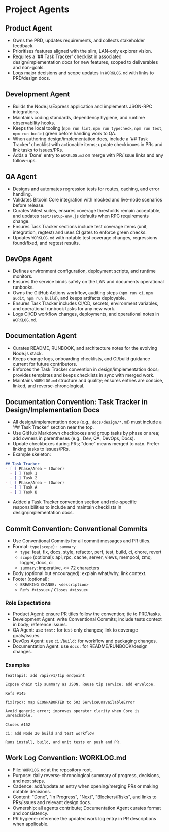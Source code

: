 # Project Agents

## Product Agent
- Owns the PRD, updates requirements, and collects stakeholder feedback.
- Prioritises features aligned with the slim, LAN-only explorer vision.
- Requires a '## Task Tracker' checklist in associated design/implementation docs for new features, scoped to deliverables and non-goals.
- Logs major decisions and scope updates in `WORKLOG.md` with links to PRD/design docs.

## Development Agent
- Builds the Node.js/Express application and implements JSON-RPC integrations.
- Maintains coding standards, dependency hygiene, and runtime observability hooks.
- Keeps the local tooling (`npm run lint`, `npm run typecheck`, `npm run test`, `npm run build`) green before handing work to QA.
- When authoring design/implementation docs, include a '## Task Tracker' checklist with actionable items; update checkboxes in PRs and link tasks to issues/PRs.
- Adds a 'Done' entry to `WORKLOG.md` on merge with PR/issue links and any follow-ups.

## QA Agent
- Designs and automates regression tests for routes, caching, and error handling.
- Validates Bitcoin Core integration with mocked and live-node scenarios before release.
- Curates Vitest suites, ensures coverage thresholds remain acceptable, and updates `test/setup-env.js` defaults when RPC requirements change.
- Ensures Task Tracker sections include test coverage items (unit, integration, regtest) and uses CI gates to enforce green checks.
- Updates `WORKLOG.md` with notable test coverage changes, regressions found/fixed, and regtest results.

## DevOps Agent
- Defines environment configuration, deployment scripts, and runtime monitors.
- Ensures the service binds safely on the LAN and documents operational runbooks.
- Owns the GitHub Actions workflow, auditing steps (`npm run ci`, `npm audit`, `npm run build`), and keeps artifacts deployable.
- Ensures Task Tracker includes CI/CD, secrets, environment variables, and operational runbook tasks for any new work.
- Logs CI/CD workflow changes, deployments, and operational notes in `WORKLOG.md`.

## Documentation Agent
- Curates README, RUNBOOK, and architecture notes for the evolving Node.js stack.
- Keeps change logs, onboarding checklists, and CI/build guidance current for future contributors.
- Enforces the Task Tracker convention in design/implementation docs; provides templates and keeps checklists in sync with merged work.
- Maintains `WORKLOG.md` structure and quality; ensures entries are concise, linked, and reverse-chronological.

## Documentation Convention: Task Tracker in Design/Implementation Docs
- All design/implementation docs (e.g., `docs/design/*.md`) must include a '## Task Tracker' section near the top.
- Use GitHub Markdown checkboxes and group tasks by phase or area; add owners in parentheses (e.g., Dev, QA, DevOps, Docs).
- Update checkboxes during PRs; "done" means merged to `main`. Prefer linking tasks to issues/PRs.
- Example skeleton:
```md
## Task Tracker
- [ ] Phase/Area — (Owner)
  - [ ] Task 1
  - [ ] Task 2
- [ ] Phase/Area — (Owner)
  - [ ] Task A
  - [ ] Task B
```

- Added a Task Tracker convention section and role-specific responsibilities to include and maintain checklists in design/implementation docs.

## Commit Convention: Conventional Commits
- Use Conventional Commits for all commit messages and PR titles.
- Format: `type(scope): summary`
  - `type`: feat, fix, docs, style, refactor, perf, test, build, ci, chore, revert
  - `scope` (optional): api, rpc, cache, server, views, mempool, zmq, logger, docs, ci
  - `summary`: imperative, <= 72 characters
- Body (optional but encouraged): explain what/why, link context.
- Footer (optional):
  - `BREAKING CHANGE: <description>`
  - `Refs #<issue>` / `Closes #<issue>`

### Role Expectations
- Product Agent: ensure PR titles follow the convention; tie to PRD/tasks.
- Development Agent: write Conventional Commits; include tests context in body; reference issues.
- QA Agent: use `test:` for test-only changes; link to coverage goals/issues.
- DevOps Agent: use `ci:`/`build:` for workflow and packaging changes.
- Documentation Agent: use `docs:` for README/RUNBOOK/design changes.

### Examples
```text
feat(api): add /api/v1/tip endpoint

Expose chain tip summary as JSON. Reuse tip service; add envelope.

Refs #145
```
```text
fix(rpc): map ECONNABORTED to 503 ServiceUnavailableError

Avoid generic error; improves operator clarity when Core is unreachable.

Closes #152
```
```text
ci: add Node 20 build and test workflow

Runs install, build, and unit tests on push and PR.
```

## Work Log Convention: WORKLOG.md
- File: `WORKLOG.md` at the repository root.
- Purpose: daily reverse-chronological summary of progress, decisions, and next steps.
- Cadence: add/update an entry when opening/merging PRs or making notable decisions.
- Content: "Done", "In Progress", "Next", "Blockers/Risks", and links to PRs/issues and relevant design docs.
- Ownership: all agents contribute; Documentation Agent curates format and consistency.
- PR hygiene: reference the updated work log entry in PR descriptions when applicable.